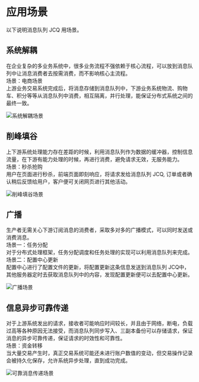 # 应用场景

以下说明消息队列 JCQ 用场景。

## 系统解耦
在企业复杂的多业务系统中，很多业务流程不强依赖于核心流程，可以放到消息队列中让消息消费者去按需消费，而不影响核心主流程。</br>
场景：电商场景</br>
上游业务交易系统完成后，将消息存储到消息队列中，下游业务系统物流、购物车、积分等等从消息队列中消费，相互隔离，并行处理，能保证分布式系统之间的最终一致。

![系统解耦场景](https://github.com/jdcloudcom/cn/blob/edit/image/Internet-Middleware/Message-Queue/系统解耦-01.png)

## 削峰填谷
上下游系统处理能力存在差距的时候，利用消息队列作为数据的缓冲器，控制信息流量，在下游有能力处理的时候，再进行消费，避免请求无效，无服务能力。</br>
场景：秒杀抢购</br>
用户在页面进行秒杀，前端页面即刻响应，将请求发给消息队列 JCQ, 订单或者确认稍后反馈给用户，客户便可关闭网页进行其他活动。

![削峰填谷场景](https://github.com/jdcloudcom/cn/blob/edit/image/Internet-Middleware/Message-Queue/削峰填谷-02.png)

## 广播
生产者无需关心下游订阅消息的消费者，采取多对多的广播模式，可以同时发送或消费消息。</br>
场景一：任务分配</br>
对于分布式处理框架，任务分配调度和任务处理的实现可以利用消息队列来完成。</br>
场景二：配置中心更新</br>
配置中心进行了配置文件的更新，将配置更新这条信息发送到消息队列 JCQ中，其他服务器定时去获取消息队列中的内容，发现配置更新便可以去配置中心更新。

![广播场景](https://github.com/jdcloudcom/cn/blob/edit/image/Internet-Middleware/Message-Queue/广播-03.png)

## 信息异步可靠传递
对于上游系统发出的请求，接收者可能响应时间较长，并且由于网络，断电，负载过高等各种原因无法接受，而消息队列同步写入、三副本备份可以存储请求，保证消息的异步可靠传递，保证请求的时效性和可靠性。</br>
场景：资金转移</br>
当大量交易产生时，真正交易系统可能还未进行账户数值的变动，但交易操作记录会被持久化保存，允许系统异步处理，直到成功完成。


![可靠消息传递场景](https://github.com/jdcloudcom/cn/blob/edit/image/Internet-Middleware/Message-Queue/可靠消息传递-04.png)
